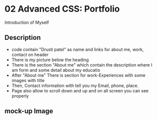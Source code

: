 # 02 Advanced CSS: Portfolio
  Introduction of Myself
  
  ## Description 
  
  * code contain "Drusti patel" as name and links for about me, work, contact on header
  * There is my picture below the heading
  * There is the section "About me" which contain the description where I am form and some detail about my educatio
  * After "About me" There is section for work-Experiences with some images with title
  * Then, Contact information with tell you my Email, phone, place.
  * Page also allow to scroll down and up and on all screen you can see properly
  
  
  ## mock-up Image
   

  
  
 
